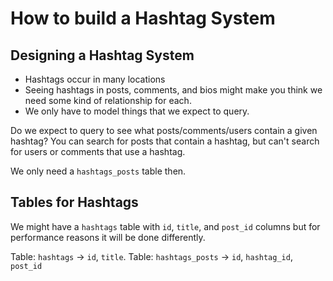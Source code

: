 # How to build a Hashtag System

## Designing a Hashtag System

* Hashtags occur in many locations
* Seeing hashtags in posts, comments, and bios might make you think we need some kind 
of relationship for each.
* We only have to model things that we expect to query.

Do we expect to query to see what posts/comments/users contain a given hashtag? You 
can search for posts that contain a hashtag, but can't search for users or comments 
that use a hashtag.

We only need a `hashtags_posts` table then.

## Tables for Hashtags

We might have a `hashtags` table with `id`, `title`, and `post_id` columns but
for performance reasons it will be done differently.

Table: `hashtags` -> `id`, `title`.
Table: `hashtags_posts` -> `id`, `hashtag_id`, `post_id`
